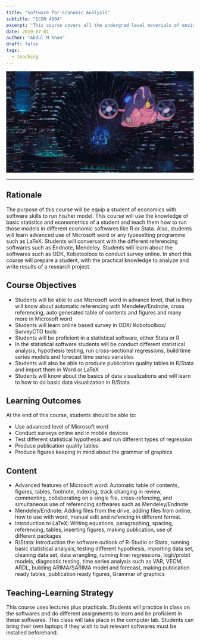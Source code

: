 ```yaml
---
title: "Software for Economic Analysis"
subtitle: "ECON 4804"
excerpt: "This course covers all the undergrad level materials of environment economics and Natural resources. There is no requirement for this course, Knowing how to read graphs, some algebra and calculas is enough."
date: 2019-07-01
author: "Abdul M Khan"
draft: false
tags:
  - teaching
---
```



![](featured-hex.jpg)

---

## Rationale
The purpose of this course will be equip a student of economics with software skills to run his/her model. This course will use the knowledge of basic statistics and econometrics of a student and teach them how to run those models in different economic softwares like R or Stata. Also, students will learn advanced use of Microsoft word or any typesetting programme such as LaTeX. Students will conversant with the different referencing softwares such as Endnote, Mendeley. Students will learn about the softwares such as ODK, Kobotoolbox to conduct survey online. In short this course will prepare a student, with the practical knowledge to analyze and write results of a research project. 

## Course Objectives
-	Students will be able to use Microsoft word in advance level, that is they will know about automatic referencing with Mendeley/Endnote, cross referencing, auto generated table of contents and figures and many more in Microsoft word
-	Students will learn online based survey in ODK/ Kobotoolbox/ SurveyCTO tools
-	Students will be proficient in a statistical software, either Stata or R
-	In the statistical software students will be conduct different statistical analysis, hypothesis testing, run cross-sectional regressions, build time series models and forecast time series variables
-	Students will also be able to produce publication quality tables in R/Stata and import them in Word or LaTeX
-	Students will know about the basics of data visualizations and will learn to how to do basic data visualization in R/Stata

## Learning Outcomes
At the end of this course, students should be able to:
-	Use advanced level of Microsoft word
-	Conduct surveys online and in mobile devices
-	Test different statistical hypothesis and run different types of regression
-	Produce publication quality tables
-	Produce figures keeping in mind about the grammar of graphics


## Content
-	Advanced features of Microsoft word: Automatic table of contents, figures, tables, footnote, indexing, track changing in review, commenting, collaborating on a single file, cross-refencing, and simultaneous use of referencing softwares such as Mendeley/Endnote
-	Mendeley/Endnote: Adding files from the drive, adding files from online, how to use with word, manual edit and refencing in different format. 
-	Introduction to LaTeX: Writing equations, paragraphing, spacing, referencing, tables, inserting figures, making publication, use of different packages
-	R/Stata: Introduction the software outlook of R-Studio or Stata, running basic statistical analysis, testing different hypothesis, importing data set, cleaning data set, data wrangling, running liner regressions, logit/probit models, diagnostic testing, time series analysis such as VAR, VECM, ARDL, building ARIMA/SARIMA model and forecast, making publication ready tables, publication ready figures, Grammar of graphics

## Teaching-Learning Strategy
This course uses lectures plus practicals. Students will practice in class on the softwares and do different assignments to learn and be proficient in these softwares. This class will take place in the computer lab. Students can bring their own laptops if they wish to but relevant softwares must be installed beforehand.
